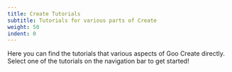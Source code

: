 ```yaml
---
title: Create Tutorials
subtitle: Tutorials for various parts of Create
weight: 50
indent: 0
---
```


Here you can find the tutorials that various aspects of Goo Create
directly. Select one of the tutorials on the navigation bar to get started!